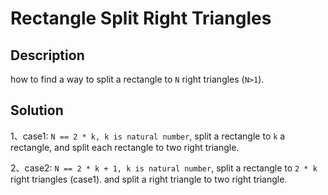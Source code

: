 # Rectangle Split Right Triangles

## Description
how to find a way to split a rectangle to `N` right triangles (`N>1`).

## Solution

1、case1: `N == 2 * k, k is natural number`, split a rectangle to `k` a rectangle, and split each rectangle to two right triangle.

2、case2: `N == 2 * k + 1, k is natural number`, split a rectangle to `2 * k` right triangles (case1). and split a right triangle to two right triangle.


